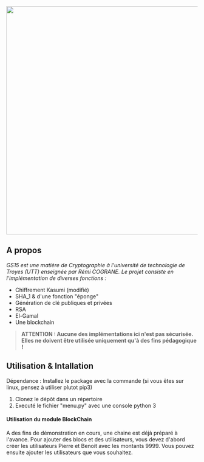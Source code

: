 <a href="url">
  <img src="https://github.com/stewie05/GS15/blob/main/ressources/menu.png" align="center" height="600" width="600">
  </a>
  
## A propos
*GS15 est une matière de Cryptographie à l'université de technologie de Troyes (UTT) enseignée par Rémi COGRANE. Le projet consiste en l'implémentation de diverses fonctions :* 

* Chiffrement Kasumi (modifié)
* SHA_1 & d'une fonction "éponge"
* Génération de clé publiques et privées
* RSA
* El-Gamal
* Une blockchain

> **ATTENTION : Aucune des implémentations ici n'est pas sécurisée. Elles ne doivent être utilisée uniquement qu'à des fins pédagogique !**

## Utilisation & Intallation
  Dépendance :
      Installez le package <pyfinite> avec la commande <pip install pyfinite> (si vous êtes sur linux, pensez à utiliser plutot pip3)
  
  1. Clonez le dépôt dans un répertoire
  2. Executé le fichier "menu.py" avec une console python 3
#### Utilisation du module BlockChain
A des fins de démonstration en cours, une chaine est déjà préparé à l'avance. Pour ajouter des blocs et des utilisateurs, vous devez d'abord créer les utilisateurs Pierre et Benoit avec les montants 9999. Vous pouvez ensuite ajouter les utilisateurs que vous souhaitez. 
